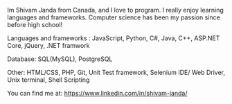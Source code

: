 Im Shivam Janda from Canada, and I love to program. I really enjoy learning languages and frameworks. Computer science has been my passion since before high school!

Languages and frameworks : JavaScript, Python, C#, Java, C++, ASP.NET Core, jQuery, .NET framwork

Database: SQL(MySQL), PostgreSQL

Other: HTML/CSS, PHP, Git, Unit Test framework, Selenium IDE/ Web Driver, Unix terminal, Shell Scripting

You can find me at: https://www.linkedin.com/in/shivam-janda/
